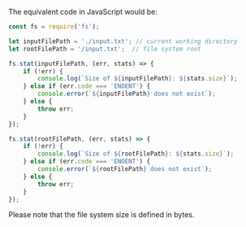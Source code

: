 The equivalent code in JavaScript would be:

```javascript
const fs = require('fs');

let inputFilePath = './input.txt'; // current working directory
let rootFilePath = '/input.txt';  // file system root

fs.stat(inputFilePath, (err, stats) => {
    if (!err) {
        console.log(`Size of ${inputFilePath}: ${stats.size}`);
    } else if (err.code === 'ENOENT') {
        console.error(`${inputFilePath} does not exist`);
    } else {
        throw err;
    }
});

fs.stat(rootFilePath, (err, stats) => {
    if (!err) {
        console.log(`Size of ${rootFilePath}: ${stats.size}`);
    } else if (err.code === 'ENOENT') {
        console.error(`${rootFilePath} does not exist`);
    } else {
        throw err;
    }
});
```
Please note that the file system size is defined in bytes.
